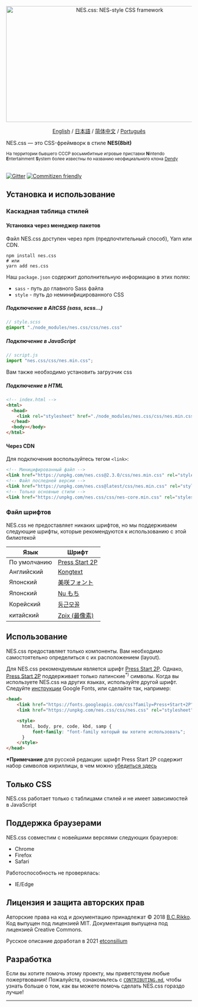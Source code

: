 <div align="center">
  <a href="https://nostalgic-css.github.io/NES.css/" target="_blank"><img src="https://user-images.githubusercontent.com/5305599/49061716-da649680-f254-11e8-9a89-d95a7407ec6a.png" alt="NES.css: NES-style  CSS framework" style="max-width: 100%;" width="600" height="315"></a>

  <a href="/README.md">English</a> / <a href="README-jp.md">日本語</a> / <a href="README-zh-CN.md">简体中文</a> / <a href="README-pt-BR.md">Português</a>
</div>

NES.css &mdash; это CSS-фреймворк в стиле **NES(8bit)**
<div><sup>На территории бывшего СССР восьмибитные игровые приставки <b>N</b>intendo <b>E</b>ntertainment <b>S</b>ystem более известны по названию неофициального клона <a href="https://ru.wikipedia.org/wiki/Dendy">Dendy</a></sup></div><div>&nbsp;</div>


[![Gitter][gitter-badge]][gitter] [![Commitizen friendly][commitizen-badge]][commitizen]

## Установка и использование

### Каскадная таблица стилей

#### Установка через менеджер пакетов

Файл NES.css доступен через npm (предпочтительный способ), Yarn или CDN.

```shell
npm install nes.css
# или
yarn add nes.css
```

Наш `package.json` содержит дополнительную информацию в этих полях:
* `sass` - путь до главного Sass файла
* `style` - путь до неминифицированного CSS

##### Подключение в AltCSS (sass, scss...)

```scss
// style.scss
@import "./node_modules/nes.css/css/nes.css"
```

##### Подключение в JavaScript

```js
// script.js
import "nes.css/css/nes.min.css";
```
Вам также необходимо установить загрузчик css

##### Подключение в HTML
```html
<!-- index.html -->
<html>
  <head>
    <link rel="stylesheet" href="./node_modules/nes.css/css/nes.min.css">
  </head>
  <body></body>
</html>
```

#### Через CDN

Для подключения воспользуйтесь тегом `<link>`:

```html
<!-- Миницифированный файл -->
<link href="https://unpkg.com/nes.css@2.3.0/css/nes.min.css" rel="stylesheet" />
<!-- Файл последней версии -->
<link href="https://unpkg.com/nes.css@latest/css/nes.min.css" rel="stylesheet" />
<!-- Только основные стили -->
<link href="https://unpkg.com/nes.css/css/nes-core.min.css" rel="stylesheet" />
```

### Файл шрифтов

NES.css не предоставляет никаких шрифтов, но мы поддерживаем следующие шрифты, которые рекомендуются к использованию с этой билиотекой

| Язык         | Шрифт                                                              |
| ------------ | ------------------------------------------------------------------ |
| По умолчанию | [Press Start 2P](https://fonts.google.com/specimen/Press+Start+2P) |
| Английский   | [Kongtext](https://www.dafont.com/kongtext.font)                   |
| Японский     | [美咲フォント](http://littlelimit.net/misaki.htm)                   |
| Японский     | [Nu もち](http://kokagem.sakura.ne.jp/font/mochi/)                 |
| Корейский    | [둥근모꼴](http://cactus.tistory.com/193)                           |
| китайский    | [Zpix (最像素)](https://github.com/SolidZORO/zpix-pixel-font)       |

## Использование

NES.css предоставляет только компоненты. Вам необходимо самостоятельно определиться с их расположением (layout).

Для NES.css рекомендуемым является шрифт [Press Start 2P][press-start-2p-font]. Однако, [Press Start 2P][press-start-2p-font] поддерживает только латинские<sup>*)</sup> символы. Когда вы используете NES.css на других языках, используйте другой шрифт. Cледуйте [инструкции][google-fonts-guide] Google Fonts, или сделайте так, например:

```html
<head>
    <link href="https://fonts.googleapis.com/css?family=Press+Start+2P" rel="stylesheet">
    <link href="https://unpkg.com/nes.css/css/nes.css" rel="stylesheet" />

    <style>
      html, body, pre, code, kbd, samp {
          font-family: "font-family который вы хотите использовать";
      }
    </style>
</head>
```
**\*Примечание** для русской редакции: шрифт Press Start 2P содержит набор символов кириллицы, в чем можно [убедиться здесь](https://fonts.google.com/specimen/Press+Start+2P?preview.text_type=custom&preview.text=%D0%A1%D1%8A%D0%B5%D1%88%D1%8C%20%D0%B6%D0%B5%20%D0%B5%D1%89%D1%91%20%D1%8D%D1%82%D0%B8%D1%85%20%D0%BC%D1%8F%D0%B3%D0%BA%D0%B8%D1%85%20%D1%84%D1%80%D0%B0%D0%BD%D1%86%D1%83%D0%B7%D1%81%D0%BA%D0%B8%D1%85%20%D0%B1%D1%83%D0%BB%D0%BE%D0%BA%20%D0%B4%D0%B0%20%D0%B2%D1%8B%D0%BF%D0%B5%D0%B9%20%D1%87%D0%B0%D1%8E!#standard-styles)



## Только CSS

NES.css работает только с таблицами стилей и не имеет зависимостей в JavaScript

## Поддержка браузерами

NES.css совместим с новейшими версяями следующих браузеров:
* Chrome
* Firefox
* Safari

Работоспособность не проверялась:
* IE/Edge

## Лицензия и защита авторских прав

Авторские права на код и документацию принадлежат &copy; 2018 [B.C.Rikko](https://github.com/BcRikko). Код выпущен под лицензией MIT. Документация выпущена под лицензией Creative Commons.

Русское описание доработал в 2021 [etconsilium](https://github.com/etconsilium)


## Разработка

Если вы хотите помочь этому проекту, мы приветствуем любые пожертвования! Пожалуйста, ознакомьтесь с [`CONTRIBUTING.md`][contributing-document], чтобы узнать больше о том, как вы можете помочь сделать NES.css гораздо лучше! 

---

[commitizen]: http://commitizen.github.io/cz-cli/
[commitizen-badge]: https://img.shields.io/badge/commitizen-friendly-brightgreen.svg
[contributing-document]: ./CONTRUBUTING-ru.md
[gitter]: https://gitter.im/nostalgic-css/Lobby
[gitter-badge]: https://img.shields.io/gitter/room/nostalgic-css/Lobby.svg
[google-fonts-guide]: https://developers.google.com/fonts/docs/getting_started
[press-start-2p-font]: https://fonts.google.com/specimen/Press+Start+2P?selection.family=Press+Start+2P

